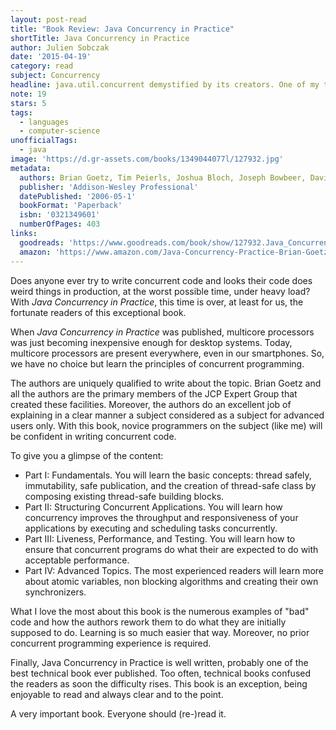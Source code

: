 ```yaml
---
layout: post-read
title: "Book Review: Java Concurrency in Practice"
shortTitle: Java Concurrency in Practice
author: Julien Sobczak
date: '2015-04-19'
category: read
subject: Concurrency
headline: java.util.concurrent demystified by its creators. One of my top 3 most important book on the Java language.
note: 19
stars: 5
tags:
  - languages
  - computer-science
unofficialTags:
  - java
image: 'https://d.gr-assets.com/books/1349044077l/127932.jpg'
metadata:
  authors: Brian Goetz, Tim Peierls, Joshua Bloch, Joseph Bowbeer, David Holmes, Doug Lea
  publisher: 'Addison-Wesley Professional'
  datePublished: '2006-05-1'
  bookFormat: 'Paperback'
  isbn: '0321349601'
  numberOfPages: 403
links:
  goodreads: 'https://www.goodreads.com/book/show/127932.Java_Concurrency_in_Practice'
  amazon: 'https://www.amazon.com/Java-Concurrency-Practice-Brian-Goetz/dp/0321349601/'
---
```


Does anyone ever try to write concurrent code and looks their code does weird things in production, at the worst possible time, under heavy load? With *Java Concurrency in Practice*, this time is over, at least for us, the fortunate readers of this exceptional book.

When *Java Concurrency in Practice* was published, multicore processors was just becoming inexpensive enough for desktop systems. Today, multicore processors are present everywhere, even in our smartphones. So, we have no choice but learn the principles of concurrent programming.

The authors are uniquely qualified to write about the topic. Brian Goetz and all the authors are the primary members of the JCP Expert Group that created these facilities. Moreover, the authors do an excellent job of explaining in a clear manner a subject considered as a subject for advanced users only. With this book, novice programmers on the subject (like me) will be confident in writing concurrent code.

To give you a glimpse of the content:

- Part I: Fundamentals. You will learn the basic concepts: thread safely, immutability, safe publication, and the creation of thread-safe class by composing existing thread-safe building blocks.
- Part II: Structuring Concurrent Applications. You will learn how concurrency improves the throughput and responsiveness of your applications by executing and scheduling tasks concurrently.
- Part III: Liveness, Performance, and Testing. You will learn how to ensure that concurrent programs do what their are expected to do with acceptable performance.
- Part IV: Advanced Topics. The most experienced readers will learn more about atomic variables, non blocking algorithms and creating their own synchronizers.

What I love the most about this book is the numerous examples of "bad" code and how the authors rework them to do what they are initially supposed to do. Learning is so much easier that way. Moreover, no prior concurrent programming experience is required.

Finally, Java Concurrency in Practice is well written, probably one of the best technical book ever published. Too often, technical books confused the readers as soon the difficulty rises. This book is an exception, being enjoyable to read and always clear and to the point.

A very important book. Everyone should (re-)read it.
